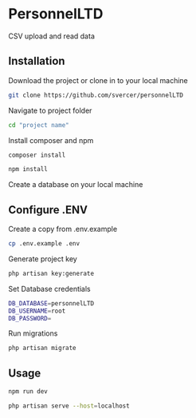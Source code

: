 # PersonnelLTD

CSV upload and read data
## Installation

Download the project or clone in to your local machine

```bash
git clone https://github.com/svercer/personnelLTD
```

Navigate to project folder

```bash
cd "project name"
```
Install composer and npm 

```bash
composer install 
```

```bash
npm install 
```
Create a database on your local machine

## Configure .ENV 

Create a copy from .env.example

```bash
cp .env.example .env 
```
Generate project key

```bash
php artisan key:generate
```
Set Database credentials 


```bash
DB_DATABASE=personnelLTD
DB_USERNAME=root
DB_PASSWORD= 
```
Run migrations
```bash
php artisan migrate 
```

## Usage 

```bash
npm run dev
```
```bash
php artisan serve --host=localhost
```
